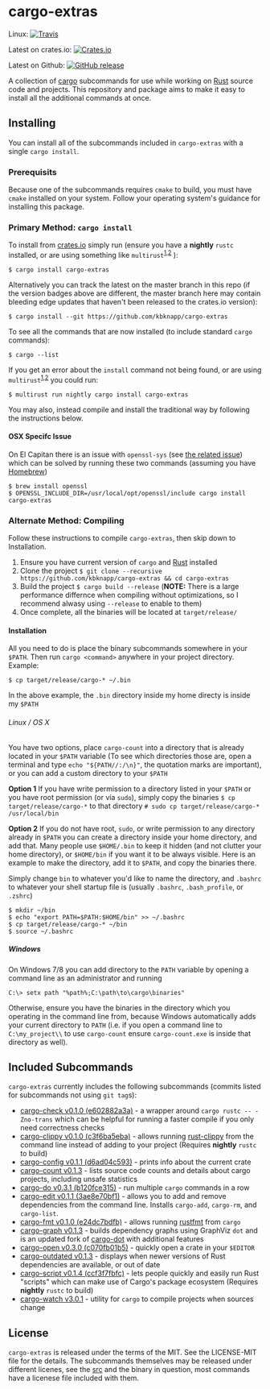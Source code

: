 # cargo-extras

Linux: [![Travis](https://img.shields.io/travis/kbknapp/cargo-extras.svg)](https://travis-ci.org/kbknapp/cargo-extras)

Latest on crates.io: [![Crates.io](https://img.shields.io/crates/v/cargo-extras.svg)](https://crates.io/crates/cargo-extras)

Latest on Github: [![GitHub release](https://img.shields.io/github/release/kbknapp/cargo-extras.svg)](https://github.com/kbknapp/cargo-extras/releases)

A collection of [cargo](https://github.com/rust-lang/cargo) subcommands for use while working on [Rust](https://www.rust-lang.org/) source code and projects. This repository and package aims to make it easy to install all the additional commands at once.

## Installing

You can install all of the subcommands included in `cargo-extras` with a single `cargo install`.

### Prerequisits

Because one of the subcommands requires `cmake` to build, you must have `cmake` installed on your system. Follow your operating system's guidance for installing this package.

### Primary Method: `cargo install`

To install from [crates.io](https://crates.io) simply run (ensure you have a **nightly** `rustc` installed, or are using something like `multirust`<sup>[1](https://github.com/Diggsey/multirust-rs),[2](https://github.com/brson/multirust)</sup> ):

```
$ cargo install cargo-extras
```

Alternatively you can track the latest on the master branch in this repo (if the version badges above are different, the master branch here may contain bleeding edge updates that haven't been released to the crates.io version):

```
$ cargo install --git https://github.com/kbknapp/cargo-extras
```

To see all the commands that are now installed (to include standard `cargo` commands):

```
$ cargo --list
```

If you get an error about the `install` command not being found, or are using `multirust`<sup>[1](https://github.com/Diggsey/multirust-rs),[2](https://github.com/brson/multirust)</sup> you could run:

```
$ multirust run nightly cargo install cargo-extras
```

You may also, instead compile and install the traditional way by following the instructions below.

#### OSX Specifc Issue

On El Capitan there is an issue with `openssl-sys` (see [the related issue](https://github.com/sfackler/rust-openssl/issues/255)) which can be solved by running these two commands (assuming you have [Homebrew](http://brew.sh))

```
$ brew install openssl
$ OPENSSL_INCLUDE_DIR=/usr/local/opt/openssl/include cargo install cargo-extras
```

### Alternate Method: Compiling

Follow these instructions to compile `cargo-extras`, then skip down to Installation.

 1. Ensure you have current version of `cargo` and [Rust](https://www.rust-lang.org) installed
 2. Clone the project `$ git clone --recursive https://github.com/kbknapp/cargo-extras && cd cargo-extras`
 3. Build the project `$ cargo build --release` (**NOTE:** There is a large performance differnce when compiling without optimizations, so I recommend alwasy using `--release` to enable to them)
 4. Once complete, all the binaries will be located at `target/release/`

#### Installation 

All you need to do is place the binary subcommands somewhere in your `$PATH`. Then run `cargo <command>` anywhere in your project directory. Example:

```
$ cp target/release/cargo-* ~/.bin
```

In the above example, the `.bin` directory inside my home directy is inside my `$PATH`

###### Linux / OS X

You have two options, place `cargo-count` into a directory that is already located in your `$PATH` variable (To see which directories those are, open a terminal and type `echo "${PATH//:/\n}"`, the quotation marks are important), or you can add a custom directory to your `$PATH`

**Option 1**
If you have write permission to a directory listed in your `$PATH` or you have root permission (or via `sudo`), simply copy the binaries `$ cp target/release/cargo-*` to that directory `# sudo cp target/release/cargo-* /usr/local/bin`

**Option 2**
If you do not have root, `sudo`, or write permission to any directory already in `$PATH` you can create a directory inside your home directory, and add that. Many people use `$HOME/.bin` to keep it hidden (and not clutter your home directory), or `$HOME/bin` if you want it to be always visible. Here is an example to make the directory, add it to `$PATH`, and copy the binaries there.

Simply change `bin` to whatever you'd like to name the directory, and `.bashrc` to whatever your shell startup file is (usually `.bashrc`, `.bash_profile`, or `.zshrc`)

```
$ mkdir ~/bin
$ echo "export PATH=$PATH:$HOME/bin" >> ~/.bashrc
$ cp target/release/cargo-* ~/bin
$ source ~/.bashrc
```

##### Windows

On Windows 7/8 you can add directory to the `PATH` variable by opening a command line as an administrator and running

```
C:\> setx path "%path%;C:\path\to\cargo\binaries"
```

Otherwise, ensure you have the binaries in the directory which you operating in the command line from, because Windows automatically adds your current directory to `PATH` (i.e. if you open a command line to `C:\my_project\\` to use `cargo-count` ensure `cargo-count.exe` is inside that directory as well).

## Included Subcommands

`cargo-extras` currently includes the following subcommands (commits listed for subcommands not using `git tag`s):

 * [cargo-check v0.1.0 (e602882a3a)](https://github.com/rsolomo/cargo-check) - a wrapper around `cargo rustc -- -Zno-trans` which can be helpful for running a faster compile if you only need correctness checks
 * [cargo-clippy v0.1.0 (c3f6ba5eba)](https://github.com/arcnmx/cargo-clippy) - allows running [rust-clippy](https://github.com/Manishearth/rust-clippy) from the command line instead of adding to your project (Requires **nightly** `rustc` to build)
 * [cargo-config v0.1.1 (d6ad04c593)](https://github.com/wesleywiser/cargo-config) - prints info about the current crate
 * [cargo-count v0.1.3](https://github.com/kbknapp/cargo-count) - lists source code counts and details about cargo projects, including unsafe statistics
 * [cargo-do v0.3.1 (b120fce315)](https://github.com/pwoolcoc/cargo-do) - run multiple `cargo` commands in a row
 * [cargo-edit v0.1.1 (3ae8e70bf1)](https://github.com/killercup/cargo-edit) - allows you to add and remove dependencies from the command line. Installs `cargo-add`, `cargo-rm`, and `cargo-list`.
 * [cargo-fmt v0.1.0 (e24dc7bdfb)](https://github.com/pwoolcoc/cargo-fmt) - allows running [rustfmt](https://github.com/rust-lang-nursery/rustfmt) from `cargo`
 * [cargo-graph v0.1.3](https://github.com/kbknapp/cargo-graph) - builds dependency graphs using GraphViz `dot` and is an updated fork of [cargo-dot](https://github.com/maxsnew/cargo-dot) with additional features
 * [cargo-open v0.3.0 (c070fb01b5)](https://github.com/carols10cents/cargo-open) - quickly open a crate in your `$EDITOR`
 * [cargo-outdated v0.1.3](https://github.com/kbknapp/cargo-outdated) - displays when newer versions of Rust dependencies are available, or out of date
 * [cargo-script v0.1.4 (ccf3f7fbfc)](https://github.com/DanielKeep/cargo-script) - lets people quickly and easily run Rust "scripts" which can make use of Cargo's package ecosystem (Requires **nightly** `rustc` to build)
 * [cargo-watch v3.0.1](https://github.com/passcod/cargo-watch) - utility for `cargo` to compile projects when sources change

## License

`cargo-extras` is released under the terms of the MIT. See the LICENSE-MIT file for the details. The subcommands themselves may be released under different licenes, see the [src](src) and the binary in question, most commands have a licenese file included with them.
